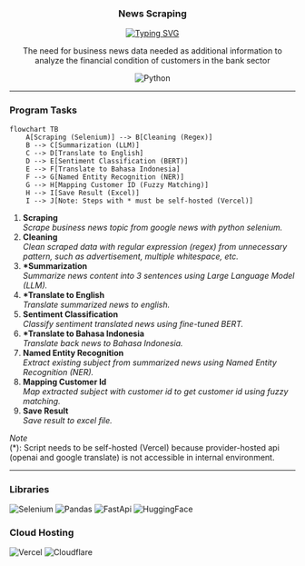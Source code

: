 <p align="center">
  <h3 align="center">News Scraping</h3>
</p>

<p align="center">
  <a href="https://git.io/typing-svg"><img src="https://readme-typing-svg.demolab.com?font=Fira+Code&pause=1000&center=true&vCenter=true&width=435&lines=End-to-end+news+scraping" alt="Typing SVG" /></a>
</p>

<p align="center">
  The need for business news data needed as additional information to analyze the financial condition of customers in the bank sector
</p>

<p align="center">
    <img alt="Python" title="Python" src="https://img.shields.io/badge/python-3670A0?style=for-the-badge&logo=python&logoColor=ffdd54"/>
</p>

---

### Program Tasks

```mermaid
flowchart TB
    A[Scraping (Selenium)] --> B[Cleaning (Regex)]
    B --> C[Summarization (LLM)]
    C --> D[Translate to English]
    D --> E[Sentiment Classification (BERT)]
    E --> F[Translate to Bahasa Indonesia]
    F --> G[Named Entity Recognition (NER)]
    G --> H[Mapping Customer ID (Fuzzy Matching)]
    H --> I[Save Result (Excel)]
    I --> J[Note: Steps with * must be self-hosted (Vercel)]
```

1. **Scraping** <br> *Scrape business news topic from google news with python selenium.*
2. **Cleaning** <br> *Clean scraped data with regular expression (regex) from unnecessary pattern, such as advertisement, multiple whitespace, etc.*
3. **\*Summarization** <br> *Summarize news content into 3 sentences using Large Language Model (LLM).*
4. **\*Translate to English** <br> *Translate summarized news to english.*
5. **Sentiment Classification** <br> *Classify sentiment translated news using fine-tuned BERT.*
6. **\*Translate to Bahasa Indonesia** <br> *Translate back news to Bahasa Indonesia.*
7. **Named Entity Recognition** <br> *Extract existing subject from summarized news using Named Entity Recognition (NER).*
8. **Mapping Customer Id** <br> *Map extracted subject with customer id to get customer id using fuzzy matching.*
9. **Save Result** <br> *Save result to excel file.*

*Note* <br>
(*): Script needs to be self-hosted (Vercel) because provider-hosted api (openai and google translate) is not accessible in internal environment. 

---

### Libraries

<p align="left">
<img alt="Selenium" title="Selenium" src="https://img.shields.io/badge/Selenium-43B02A?logo=selenium&logoColor=fff"/>
<img alt="Pandas" title="Pandas" src="https://img.shields.io/badge/Pandas-150458?logo=pandas&logoColor=fff"/>
<img alt="FastApi" title="FastApi" src="https://img.shields.io/badge/FastAPI-009485.svg?logo=fastapi&logoColor=white"/>
<img alt="HuggingFace" title="HuggingFace" src="https://img.shields.io/badge/Hugging%20Face-FFD21E?logo=huggingface&logoColor=000"/>
</p>

### Cloud Hosting

<p align="left">
<img alt="Vercel" title="Vercel" src="https://img.shields.io/badge/Vercel-%23000000.svg?logo=vercel&logoColor=white"/>
<img alt="Cloudflare" title="Cloudflare" src="https://img.shields.io/badge/Cloudflare-F38020?logo=Cloudflare&logoColor=white"/>
</p>

